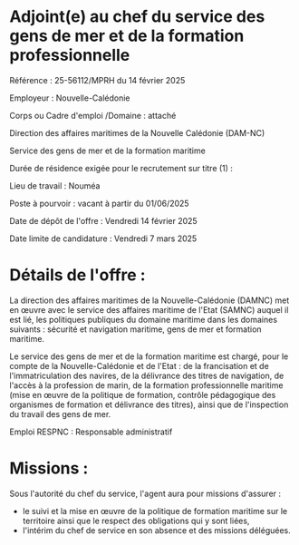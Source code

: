 # Adjoint(e) au chef du service des gens de mer et de la formation professionnelle

Référence : 25-56112/MPRH du 14 février 2025

Employeur : Nouvelle-Calédonie

Corps ou Cadre d'emploi /Domaine : attaché

Direction des affaires maritimes de la Nouvelle Calédonie (DAM-NC)

Service des gens de mer et de la formation maritime

Durée de résidence exigée pour le recrutement sur titre (1) :

Lieu de travail : Nouméa

Poste à pourvoir : vacant à partir du 01/06/2025

Date de dépôt de l'offre : Vendredi 14 février 2025

Date limite de candidature : Vendredi 7 mars 2025

# Détails de l'offre :

La direction des affaires maritimes de la Nouvelle-Calédonie (DAMNC) met en œuvre avec le service des affaires maritime de l'Etat (SAMNC) auquel il est lié, les politiques publiques du domaine maritime dans les domaines suivants : sécurité et navigation maritime, gens de mer et formation maritime.

Le service des gens de mer et de la formation maritime est chargé, pour le compte de la Nouvelle-Calédonie et de l'Etat : de la francisation et de l'immatriculation des navires, de la délivrance des titres de navigation, de l'accès à la profession de marin, de la formation professionnelle maritime (mise en œuvre de la politique de formation, contrôle pédagogique des organismes de formation et délivrance des titres), ainsi que de l'inspection du travail des gens de mer.

Emploi RESPNC : Responsable administratif

# Missions :

Sous l'autorité du chef du service, l'agent aura pour missions d'assurer :

- le suivi et la mise en œuvre de la politique de formation maritime sur le territoire ainsi que le respect des obligations qui y sont liées,
- l'intérim du chef de service en son absence et des missions déléguées.